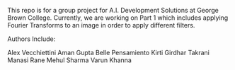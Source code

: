 This repo is for a group project for A.I. Development Solutions at George Brown College.
Currently, we are working on Part 1 which includes applying Fourier Transforms to an image in order to apply different filters.

Authors Include:
     
Alex Vecchiettini
Aman Gupta
Belle Pensamiento
Kirti Girdhar Takrani
Manasi Rane
Mehul Sharma
Varun Khanna